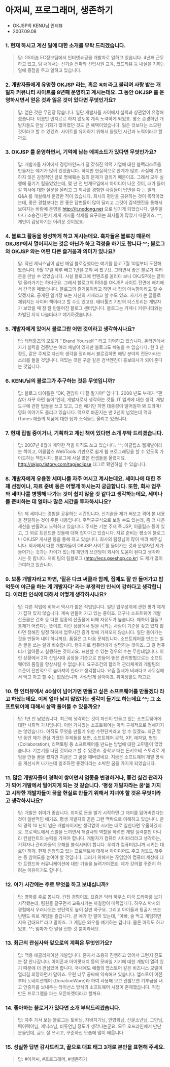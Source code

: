 # 아저씨, 프로그래머, 생존하기
* OKJSP의 KENU님 인터뷰
* 2007.09.08

### 1. 현재 하시고 계신 일에 대한 소개를 부탁 드리겠습니다.
> 답: GS이숍 EC정보팀에서 인터넷쇼핑몰 개발자로 일하고 있습니다. 4년째 근무하고 있고, 팀 내에서는 신기술 전파와 신입사원 교육, 코드리뷰 등 내실을 기하는 일에 중점을 두고 일하고 있습니다.

### 2. 개발자들에게 유명한 OKJSP 라는, 혹은 `옥희` 라고 불리며 사랑 받는 개발자 커뮤니티 사이트를 8년째 운영하고 계시는데요. 그 동안 OKJSP 를 운영하시면서 얻은 것과 잃은 것이 있다면 무엇인가요?
> 답: 얻은 것은 무진장 많습니다. 일단 개발자들 사이에서 실력과 상관없이 유명해졌습니다. 이름만 번지르르 하지 않도록 계속 노력하게 되었죠. 평소 존경하던 개발자들도 만날 기회가 많아졌던 것도 큰 혜택이었습니다. 잃은 것보다는 소모된 것이라고 할 수 있겠죠. 사이트를 유지하기 위해서 들였던 시간과 노력이라고 할까요.

### 3. OKJSP 를 운영하면서, 기억에 남는 에피소드가 있다면 무엇인가요?
>  답: 개발자들 사이에서 경영마인드가 덜 갖춰진 악덕 기업에 대한 블랙리스트를 만들자는 얘기가 많이 있었습니다. 하지만 현실적으로 한계가 많죠. 사실에 기초하지 않은 감정적인 글로 명예훼손 등의 문제가 걸리기 때문이죠.
그래서 모두 실행에 옮기기 힘들었었는데, 몇 년 전 번개모임에서 아이디어 나온 것이, 내가 들어갈 회사에 대한 질문을 올리고 그 회사를 경험한 사람들이 답변을 다 는 일터 Q&A 를 개설해서 운영한 적이 있습니다. 회사의 평판을 공유하는 것이 목적이었는데, 좋은 경험보다는 안 좋은 답변들이 많이 달리고 그것이 검색엔진을 통해서 보여지는 바람에 운영을 http://it.nodong.net 으로 넘기게 되었습니다. 일주일마다 소송건다면서 제게 게시물 삭제를 요구하는 회사들이 많았기 때문이죠. ^^; 개인이 감당하기는 어려운 것이었죠.

### 4. 블로그 활동을 왕성하게 하고 계시는데요. 혹자들은 블로깅 때문에 OKJSP에서 멀어지시는 것은 아닌가 하고 걱정을 하기도 합니다 ^^; 블로그와 OKJSP 와는 어떤 다른 즐거움과 의미가 있나요?
> 답: 작년 제닉스님이 삼년 매일 블로깅했다는 얘기를 듣고 7월 10일부터 도전해 봤습니다. 9월 17일 하루 빼고 1년을 꼬박 써 봤구요. 그러면서 좋은 블로거 여러분을 만날 수 있었습니다. 사실 블로그에 컨텐츠를 올리다 보니 OKJSP에는 글이 덜 올라가기는 하더군요. 그래서 블로그의 RSS를 OKJSP 사이트 전면에 배치해서 간극을 메꿨습니다. 블로그의 즐거움이라고 하면 내 집의 아늑함이라고 할 수 있겠지요. 공개된 일기장 또는 자신의 서재라고 할 수도 있죠. 자기가 쓴 글들로 채워지는 사이버 책이라고 할 수도 있고요. 태터툴즈 기반의 티스토리는 개발자가 보았을 때 참 잘 만들어진 블로그 센터입니다. 블로그는 카페나 커뮤니티와는 차별된 지식 나눔터라고 얘기하겠습니다.

### 5. 개발자에게 있어서 블로그란 어떤 것이라고 생각하시나요?
> 답: 태터툴즈의 모토가 “ Brand Yourself ” 라고 기억하고 있습니다. 온라인에서 자기 실력을 검증받는 여러 채널이 있지만 블로그도 빼놓을 수 없습니다. 한 3 년 정도, 같은 주제로 자신의 생각을 정리해서 블로깅하면 해당 분야의 전문가라는 소리를 들을 것입니다. 재밌는 것은 구글 같은 검색엔진이 홍보대사가 되어 준다는 것입니다.

### 6. KENU님의 블로그가 추구하는 것은 무엇입니까?
> 답: 블로그 타이틀은 “OK, 괜찮아 다 잘 될거야” 입니다. 2008 년도 부제가 “괜찮아 자꾸 하면 늘어”인데, 개발자로서 생각하는 것들, IT 업계에 대한 생각, 개발도구에 관한 팁들을 쓰고 있고, 그런 얘기만 하면 대중성이 떨어질까 봐 드라마/영화 이야기도 올리고 있습니다. 맥으로 바꾼지는 만 2년이 넘었는데 맥과 iTunes 애플의 제품에 대한 팁과 소식들도 올리고 있습니다.

### 7. 현재 집필 중이거나, 기획하고 계신 책이 있다면 소개 부탁 드리겠습니다.
> 답: 2007년 8월에 계약한 책을 아직도 쓰고 있습니다. ^^; 이클립스 웹개발이라는 책이고, 이클립스 WebTools 기반으로 쉽게 웹 프로그래밍을 할 수 있도록 가이드하는 책입니다. 블로그에 사실 많은 컨셉들을 올렸지요. http://okjsp.tistory.com/tag/eclipse 태그로 확인하실 수 있습니다.

### 8. 개발자에게 유용한 세미나를 자주 여시고 계시는데요. 세미나에 대한 주제 선정이나, 자료 준비 등은 어떻게 하시는지 궁금합니다. 또한, 회사 업무와 세미나를 병행해 나가는 것이 쉽지 않을 것 같다고 생각하는데요, 세미나를 준비하는 데 얼마나 많은 시간을 투자하시나요?
> 답: 제 세미나는 경험을 공유하는 시간입니다. 신기술을 제가 써보고 겪어 본 내용을 전달하는 것이 주된 내용입니다. 주먹구구식으로 보일 수도 있는데, 좀 더 나은 세션을 만들려고 노력하고 있습니다. 주제는 기본 주제 즉 JSP, 이클립스 등이 있고, 그 외로 트렌드한 것들에 대해 잡아가고 있습니다. 자료 준비는 평소에 블로그나 OKJSP 게시판 등을 통해 하고 있습니다. 회사의 팀장님이 많이 배려 해주십니다. 회사에서 다른 개발자들이 OKJSP 사이트를 들어가는 것과 운영자인 제가 들어가는 것과는 차이가 있는데 개인의 브랜딩이 회사에 도움이 된다고 생각하 시는 듯 합니다. 저희 팀의 팀블로그 (http://ecs.gseshop.co.kr) 도 제가 많이 관여하고 있습니다.

### 9. 보통 개발자라고 하면, ‘짙은 다크 써클과 함께, 집에도 잘 안 들어가고 밥 먹듯이 야근을 하는 게 개발자다’ 라는 부정적인 인식이 강하다고 생각합니다. 이러한 인식에 대해서 어떻게 생각하시나요?
> 답: 다른 직업에 비해서 역사가 짧은 직업입니다. 일단 업무성취에 관한 평가 체계가 잡혀 있지 않습니다. 계속 만들어 가고 있는 중이죠. 더구나 소프트웨어 개발 산출물은 건축 등 다른 업종의 산출물에 비해 자유도가 높습니다. 예측이 힘들고 통제가 어렵다는 뜻이죠. 이런 상황에서 일을 시키는 사람이 기준을 갖고 있지 않다면 정해진 일정 하에서 업무시간 증가 밖에 가져오지 않습니다. 일단 돌아가는 것을 만들어 내야 하니까요. 품질은 그 다음 문제입니다. 소프트웨어를 만드는 일은 글을 쓰는 일과 비슷합니다. 랭귀지로 컴퓨터에게 설명하는 것이죠. 그 걸 컴퓨터가 알아듣고 실행하는 것이고요. 표현할 수 있는 경우의 수는 무한대입니다. 이런 상황에서 2차 산업시대 공장을 기준으로 만들어 놓은 관리방법으로는 소프트웨어의 품질을 향상시킬 수 없습니다. 요구조건의 합리적 관리체계와 개발팀의 수준이 전반적으로 높아져야 한다고 생각합니다. 요즘 월세가 비싸다고 사무실에서 먹고 자고 할 수는 없잖습니까. 사람답게 살아야죠. 취미생활도 하고요.

### 10. 한 인터뷰에서 40살이 넘어가면 만들고 싶은 소프트웨어를 만들겠다 라고 하셨는데요. 이제 얼마 남지 않았다는 생각이 들기도 하는데요 ^^; 그 소프트웨어에 대해서 살짝 들어볼 수 있을까요?
> 답: 1년 반 남았습니다. 최근에 생각하는 것이 자신이 만들고 있는 소프트웨어에 대한 사회적 가치입니다. 이런 가치있는 소프트웨어는 아직 구체적으로 정해지지는 않았습니다. 아직도 무엇을 만들기 위한 수련단계라고 할 수 있겠죠. 최근 몇 년 동안 제가 관심 가졌던 주제들을 보면, 소프트웨어 공학, XP, 애자일, 협업 (Collaboration), 리팩토링 등 소프트웨어를 만드는 방법에 대한 고민들이 많았습니다. 기본기를 다진 것이라고 할 수 있겠죠. 중학교 때는 돈키호테 스토리로 게임을 만들 꿈을 꿨지만 지금은 그 꿈을 깨버렸네요. 지금은 소프트웨어 개발 방식을 개선시켜 나가는데 일조하면 좋겠다라는 소박한 꿈을 가지게 되었습니다.

### 11. 많은 개발자들이 경력이 쌓이면서 업종을 변경하거나, 좋건 싫건 관리자가 되어 개발에서 멀어지게 되는 것 같습니다. ‘평생 개발자라는 꿈’을 가지고 시작한 개발자들이 꿈을 현실로 만들기 위해서 지녀야 할 것은 무엇이라고 생각하시나요?
> 답: 개발은 취미가 좋습니다. 취미로 돈을 벌기 시작하면 그 재미를 잃어버린다는 것이 일반적인 얘기죠. 평생 개발자의 꿈은 그런 맥락으로 이해하고 있습니다. 만약 경력 10 년이 넘은 개발자이지만 생각없이 시키는 대로 일한다면 우울하겠지요. 프로젝트에서 스릴을 느끼면서 해결사의 역할을 하려면 개발 실력뿐만 아니라 컨설턴트의 능력을 가져야 합니다. 개발자가 컴퓨터 시다바리라고 생각하는, 기획자나 관리자들의 오해를 불식시켜야 합니다. 우리가 컴퓨터입니까 시키는 대로만 하게. 현재 진행되고 있는 프로젝트에 대해서 아이디어도 주고 검토도 해주는 등 참여도를 높여야 할 것입니다. 그러기 위해서는 끊임없이 컴퓨터 세상에 대한 트렌드와 커뮤니케이션에 대한 기술을 늘려가야겠죠. 제가 강의를 꾸준히 하려는 이유이기도 합니다.

### 12. 여가 시간에는 주로 무엇을 하고 보내십니까?
> 답: 영화를 주로 봅니다. 간접 경험이죠. 요즘은 닥터 하우스 미국 드라마를 보기 시작했는데, 팀원들 갈구면서 교육시키는 까칠함이 매력입니다. 하우스 박사의 경험에서 우러나오는 판단력도 높이 살만 하구요. 그리고 아이들과 뒹굴기 또는 닌텐도 위로 게임을 즐깁니다. 큰 애가 한 말이 있는데, “아빠, 술 먹고 게임하면 지옥 간대요!” 라고 말이죠. 그 게임은 와우를 얘기하는 겁니다. 물론 아직도 하고 있죠. ^^; 엄마가 한 말을 전한 것 뿐이라네요.

### 13. 최근의 관심사와 앞으로의 계획은 무엇인가요?
> 답: 맥용 애클리케이션 개발입니다. 혼자서 조용히 진행하고 있어서 그런지 진도는 잘 안나갑니다. 아이폰과 아이팟터치 등의 모바일 기기에 대한 개발이 열려 있기 때문에 더 관심있어 합니다. 국내에도 애플의 앱스토어 같은 비즈니스 모델이 열리길 희망하면서 말이죠. 우린 너무 공짜에 익숙해져 있습니다. 앱스토어 이전부터 도네이션웨어 (DonationWare)라 하여 사용해 보고 괜찮으면 기부금을 내고 인증키를 보내주는 라이선스 방식의 소프트웨어 시장이 존재했습니다. 직접 만든 프로그램을 파는 오픈마켓이라고 할까요.

### 14. 좋아하는 블로거가 있다면 소개 부탁드리겠습니다.
> 답: 자주 가서 보는 블로그는 토비님, 자바지기님, 안영회님, 산골소년님, 그만님, 떡이떡이님, 제닉스님, 비류연님 정도가 생각나는군요. 모두 오프라인에서 만난 분들인데, 글도 잘 쓰시고, 꾸준하신 모습에 많이 배웁니다.

### 15. 성실한 답변 감사드리고, 끝으로 대표 태그 3개로 본인을 표현해 주세요.
> 답: #아저씨, #프로그래머, #생존하기
